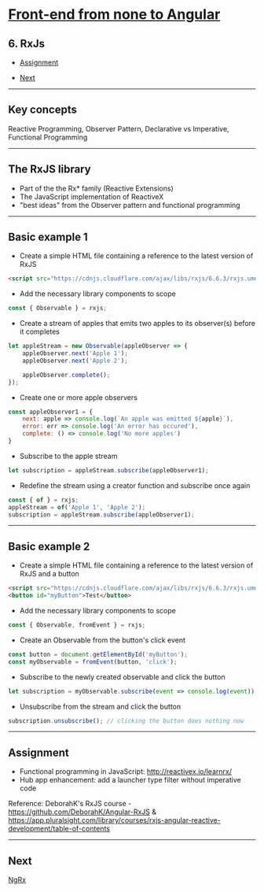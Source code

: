 # [Front-end from none to Angular](../README.md)

## 6. RxJs

- [Assignment](#assignment)

- [Next](#next)

---

## Key concepts
Reactive Programming, Observer Pattern, Declarative vs Imperative, Functional Programming

---

## The RxJS library
- Part of the the Rx* family (Reactive Extensions)
- The JavaScript implementation of ReactiveX
- "best ideas" from the Observer pattern and functional programming

---

## Basic example 1
- Create a simple HTML file containing a reference to the latest version of RxJS

```html
<script src="https://cdnjs.cloudflare.com/ajax/libs/rxjs/6.6.3/rxjs.umd.min.js"></script>
```

- Add the necessary library components to scope

```js
const { Observable } = rxjs;
```

- Create a stream of apples that emits two apples to its observer(s) before it completes

```js
let appleStream = new Observable(appleObserver => {
    appleObserver.next('Apple 1');
    appleObserver.next('Apple 2');

    appleObserver.complete();
});
```

- Create one or more apple observers

```js
const appleObserver1 = {
    next: apple => console.log(`An apple was emitted ${apple}`),
    error: err => console.log('An error has occured'),
    complete: () => console.log('No more apples')
}
```

- Subscribe to the apple stream

```js
let subscription = appleStream.subscribe(appleObserver1);
```

- Redefine the stream using a creator function and subscribe once again

```js
const { of } = rxjs;
appleStream = of('Apple 1', 'Apple 2');
subscription = appleStream.subscribe(appleObserver1);
```

---

## Basic example 2
- Create a simple HTML file containing a reference to the latest version of RxJS and a button

```html
<script src="https://cdnjs.cloudflare.com/ajax/libs/rxjs/6.6.3/rxjs.umd.min.js"></script>
<button id="myButton">Test</button>
```

- Add the necessary library components to scope

```js
const { Observable, fromEvent } = rxjs;
```

- Create an Observable from the button's click event

```js
const button = document.getElementById('myButton');
const myObservable = fromEvent(button, 'click');
```

- Subscribe to the newly created observable and click the button

```js
let subscription = myObservable.subscribe(event => console.log(event)); // clicking the button would now logs de event
```

- Unsubscribe from the stream and click the button

```js
subscription.unsubscribe(); // clicking the button does nothing now
```

---

## Assignment

- Functional programming in JavaScript: http://reactivex.io/learnrx/
- Hub app enhancement: add a launcher type filter without imperative code

Reference: DeborahK's RxJS course - https://github.com/DeborahK/Angular-RxJS & https://app.pluralsight.com/library/courses/rxjs-angular-reactive-development/table-of-contents

---

## Next

[NgRx](7-ngrx.md)
